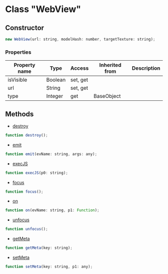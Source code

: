 # Class "WebView"

## Constructor

```js
new WebView(url: string, modelHash: number, targetTexture: string);
```

### Properties

| Property name | Type | Access | Inherited from | Description |
| -------------- | ----------- | -------- | -------- | ----------- |
| isVisible | Boolean | set, get |  |  |
| url | String | set, get |  |  |
| type | Integer | get | BaseObject |  |


## Methods

* [destroy](docs/ClientAPI/modules/alt/classes/WebView/method_destroy.md)
```js
function destroy();
```
* [emit](docs/ClientAPI/modules/alt/classes/WebView/method_emit.md)
```js
function emit(evName: string, args: any);
```
* [execJS](docs/ClientAPI/modules/alt/classes/WebView/method_execJS.md)
```js
function execJS(p0: string);
```
* [focus](docs/ClientAPI/modules/alt/classes/WebView/method_focus.md)
```js
function focus();
```
* [on](docs/ClientAPI/modules/alt/classes/WebView/method_on.md)
```js
function on(evName: string, p1: Function);
```
* [unfocus](docs/ClientAPI/modules/alt/classes/WebView/method_unfocus.md)
```js
function unfocus();
```
* [getMeta](docs/ClientAPI/modules/alt/classes/BaseObject/method_getMeta.md)
```js
function getMeta(key: string);
```
* [setMeta](docs/ClientAPI/modules/alt/classes/BaseObject/method_setMeta.md)
```js
function setMeta(key: string, p1: any);
```


